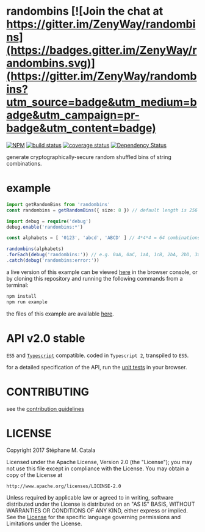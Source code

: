 # randombins [![Join the chat at https://gitter.im/ZenyWay/randombins](https://badges.gitter.im/ZenyWay/randombins.svg)](https://gitter.im/ZenyWay/randombins?utm_source=badge&utm_medium=badge&utm_campaign=pr-badge&utm_content=badge)
[![NPM](https://nodei.co/npm/randombins.png?compact=true)](https://nodei.co/npm/randombins/)
[![build status](https://travis-ci.org/ZenyWay/randombins.svg?branch=master)](https://travis-ci.org/ZenyWay/randombins)
[![coverage status](https://coveralls.io/repos/github/ZenyWay/randombins/badge.svg?branch=master)](https://coveralls.io/github/ZenyWay/randombins)
[![Dependency Status](https://gemnasium.com/badges/github.com/ZenyWay/randombins.svg)](https://gemnasium.com/github.com/ZenyWay/randombins)

generate cryptographically-secure random shuffled bins of string combinations.

# <a name="example"></a> example
```ts
import getRandomBins from 'randombins'
const randombins = getRandomBins({ size: 8 }) // default length is 256 bins

import debug = require('debug')
debug.enable('randombins:*')

const alphabets = [ '0123', 'abcd', 'ABCD' ] // 4*4*4 = 64 combinations

randombins(alphabets)
.forEach(debug('randombins:')) // e.g. 0aA, 0aC, 1aA, 1cB, 2bA, 2bD, 3aA, 3dA
.catch(debug('randombins:error:'))
```

a live version of this example can be viewed [here](https://cdn.rawgit.com/ZenyWay/randombins/v2.0.0/spec/example/index.html)
in the browser console,
or by cloning this repository and running the following commands from a terminal:
```bash
npm install
npm run example
```
the files of this example are available [here](./spec/example).

# <a name="api"></a> API v2.0 stable
`ES5` and [`Typescript`](http://www.typescriptlang.org/) compatible.
coded in `Typescript 2`, transpiled to `ES5`.

for a detailed specification of the API,
run the [unit tests](https://cdn.rawgit.com/ZenyWay/randombins/v2.0.0/spec/web/index.html)
in your browser.

# <a name="contributing"></a> CONTRIBUTING
see the [contribution guidelines](./CONTRIBUTING.md)

# <a name="license"></a> LICENSE
Copyright 2017 Stéphane M. Catala

Licensed under the Apache License, Version 2.0 (the "License");
you may not use this file except in compliance with the License.
You may obtain a copy of the License at

    http://www.apache.org/licenses/LICENSE-2.0

Unless required by applicable law or agreed to in writing, software
distributed under the License is distributed on an "AS IS" BASIS,
WITHOUT WARRANTIES OR CONDITIONS OF ANY KIND, either express or implied.
See the [License](./LICENSE) for the specific language governing permissions and
Limitations under the License.

